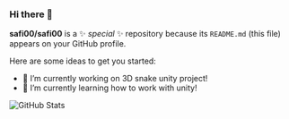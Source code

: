 ### Hi there 👋

**safi00/safi00** is a ✨ _special_ ✨ repository because its `README.md` (this file) appears on your GitHub profile.

Here are some ideas to get you started:

- 🔭 I’m currently working on 3D snake unity project!
- 🌱 I’m currently learning how to work with unity!

![GitHub Stats](https://github-readme-stats.vercel.app/api?username=safi00&theme=dark)
